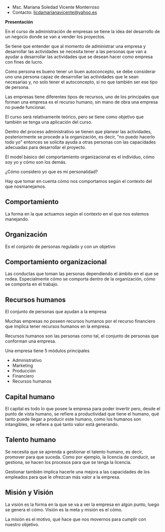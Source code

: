 - Msc. Mariana Soledad Vicente Monterroso
- Contacto: licdamarianavicente@yahoo.es

**Presentación**

En el curso de administración de empresas se tiene la idea del desarrollo de un negocio donde se van a vender los proyectos.

Se tiene que entender que al momento de administrar una empresa y desarrollar las actividades se necesita tener a las personas que van a ayudar a desarrollar las actividades que se desean hacer como empresa con fines de lucro.

Como persona es bueno tener un buen autoconcepto, se debe considerar uno una persona capaz de desarrollar las actividades que le sean necesarias y, no solo tener el autoconcepto, si no que también ser ese tipo de persona.

Las empresas tiene diferentes tipos de recursos, uno de los principales que forman una empresa es el recurso humano, sin mano de obra una empresa no puede funcionar.

El curso será relativamente teórico, pero se tiene como objetivo que también se tenga una aplicación del curso.

Dentro del proceso administrativo se tienen que planear las actividades, posteriormente se procede a la organización, es decir, "no puedo hacerlo todo yo" entonces se solicita ayuda a otras personas con las capacidades adecuadas para desarrollar el proyecto.

El model básico del comportamiento organizacional es el individuo, cómo soy yo y cómo son los demás.

¿Cómo considero yo que es mi personalidad?

Hay que tomar en cuenta cómo nos comportamos según el contexto del que nosmanejamos.

## Comportamiento
La forma en la que actuamos según el contexto en el que nos estemos manejando.

## Organización
Es el conjunto de personas regulado y con un objetivo

## Comportamiento organizacional
Las conductas que toman las personas dependiendo el ámbito en el que se rodea. Especialmente cómo se comporta dentro de la organización, cómo se comporta en el trabajo.

## Recursos humanos
El conjunto de personas que ayudan a la empresa

Muchas empresas no poseen recursos humanos por el recurso financiero que implica tener recursos humanos en la empresa.

Recursos humanos son las personas como tal, el conjunto de personas que conforman una empresa.

Una empresa tiene 5 módulos principales
- Administrativo
- Marketing
- Producción
- Financiero
- Recursos humanos

## Capital humano
El capital es todo lo que posee la empresa para poder invertir pero, desde el punto de vista humano, se refiere a productividad que tiene el humano, qué tanto puede llegar a producir este humano, como los humanos son intangibles, se refiere a qué tanto valor está generando.

## Talento humano
Se necesita que se aprenda a gestionar el talento humano, es decir, promover para que suceda. Como por ejemplo, la licencia de conducir, se gestiona, se hacen los procesos para que se tenga la licencia.

Gestionar también implica hacerle una mejora a las capacidades de los empleados para que le ofrezcan más valor a la empresa.

## Misión y Visión
La visión es la forma en la que se va a ver la empresa en algún punto, luego se genera el cómo. Visión es la meta y misión es el cómo.

La misión es el motivo, qué hace que nos movernos para cumplir con nuestro objetivo.

